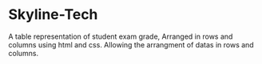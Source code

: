 # Skyline-Tech
A table representation of student exam grade, Arranged in rows and columns using html and css. Allowing the arrangment of datas in rows and columns.